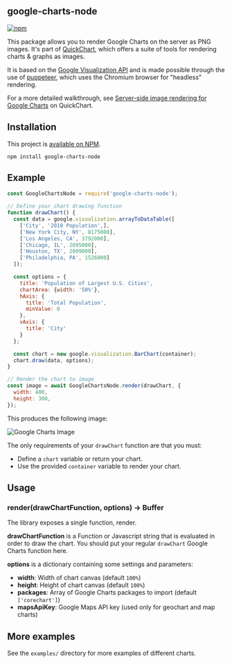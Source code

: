google-charts-node
---
[![npm](https://img.shields.io/npm/v/google-charts-node)](https://www.npmjs.com/package/google-charts-node)

This package allows you to render Google Charts on the server as PNG images.  It's part of [QuickChart](https://quickchart.io), which offers a suite of tools for rendering charts & graphs as images.

It is based on the [Google Visualization API](https://developers.google.com/chart/interactive/docs/reference) and is made possible through the use of [puppeteer](https://github.com/puppeteer/puppeteer), which uses the Chromium browser for "headless" rendering.

For a more detailed walkthrough, see [Server-side image rendering for Google Charts](https://quickchart.io/documentation/google-charts-image-server/) on QuickChart.

## Installation

This project is [available on NPM](https://www.npmjs.com/package/google-charts-node).

```
npm install google-charts-node
```

## Example

```js
const GoogleChartsNode = require('google-charts-node');

// Define your chart drawing function
function drawChart() {
  const data = google.visualization.arrayToDataTable([
    ['City', '2010 Population',],
    ['New York City, NY', 8175000],
    ['Los Angeles, CA', 3792000],
    ['Chicago, IL', 2695000],
    ['Houston, TX', 2099000],
    ['Philadelphia, PA', 1526000]
  ]);

  const options = {
    title: 'Population of Largest U.S. Cities',
    chartArea: {width: '50%'},
    hAxis: {
      title: 'Total Population',
      minValue: 0
    },
    vAxis: {
      title: 'City'
    }
  };

  const chart = new google.visualization.BarChart(container);
  chart.draw(data, options);
}

// Render the chart to image
const image = await GoogleChartsNode.render(drawChart, {
  width: 400,
  height: 300,
});
```

This produces the following image:

![Google Charts Image](https://i.imgur.com/ABS8FSR.png)

The only requirements of your `drawChart` function are that you must:
- Define a `chart` variable or return your chart.
- Use the provided `container` variable to render your chart.

## Usage

### render(drawChartFunction, options) -> Buffer

The library exposes a single function, render.

**drawChartFunction** is a Function or Javascript string that is evaluated in order to draw the chart.  You should put your regular `drawChart` Google Charts function here.

**options** is a dictionary containing some settings and parameters:
- **width**: Width of chart canvas (default `100%`)
- **height**: Height of chart canvas (default `100%`)
- **packages**: Array of Google Charts packages to import (default `['corechart']`)
- **mapsApiKey**: Google Maps API key (used only for geochart and map charts)

## More examples

See the `examples/` directory for more examples of different charts.
